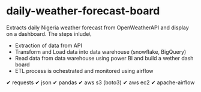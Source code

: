 # daily-weather-forecast-board
Extracts daily Nigeria weather forecast from OpenWeatherAPI and display on a dashboard. The steps inlude\
* Extraction of data from API
* Transform and Load data into data warehouse (snowflake, BigQuery)
* Read data from data warehouse using power BI and build a wether dash board
* ETL process is ochestrated and monitored using airflow


✔ requests
✔ json
✔ pandas
✔ aws s3 (boto3)
✔ aws ec2
✔ apache-airflow
